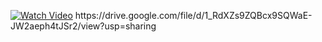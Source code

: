 [![Watch Video](https://img.shields.io/badge/Watch%20Video-Click%20Here-blue?style=for-the-badge)]([https://drive.google.com/file/d/VIDEO_ID/view?usp=sharing](https://drive.google.com/file/d/1_RdXZs9ZQBcx9SQWaE-JW2aeph4tJSr2/view?usp=sharing))
https://drive.google.com/file/d/1_RdXZs9ZQBcx9SQWaE-JW2aeph4tJSr2/view?usp=sharing
